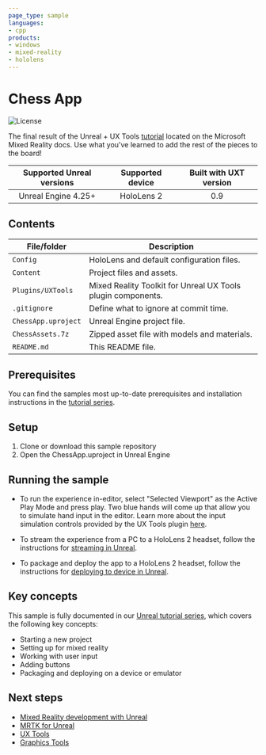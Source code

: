 ```yaml
---
page_type: sample
languages:
- cpp
products:
- windows
- mixed-reality
- hololens
---
```


# Chess App

![License](https://img.shields.io/badge/license-MIT-green.svg)

 The final result of the Unreal + UX Tools [tutorial](https://docs.microsoft.com/windows/mixed-reality/unreal-uxt-ch1) located on the Microsoft Mixed Reality docs. Use what you've learned to add the rest of the pieces to the board! 

Supported Unreal versions | Supported device | Built with UXT version
:-----------------: | :----------------: | :----------------------:
Unreal Engine 4.25+ | HoloLens 2 | 0.9

## Contents

| File/folder | Description |
|-------------|-------------|
| `Config` | HoloLens and default configuration files. |
| `Content` | Project files and assets. |
| `Plugins/UXTools` | Mixed Reality Toolkit for Unreal UX Tools plugin components. |
| `.gitignore` | Define what to ignore at commit time. |
| `ChessApp.uproject` | Unreal Engine project file. |
| `ChessAssets.7z` | Zipped asset file with models and materials. |
| `README.md` | This README file. |

## Prerequisites

You can find the samples most up-to-date prerequisites and installation instructions in the [tutorial series](https://docs.microsoft.com/windows/mixed-reality/develop/unreal/tutorials/unreal-uxt-ch1#prerequisites).

## Setup

1. Clone or download this sample repository
2. Open the ChessApp.uproject in Unreal Engine

## Running the sample

* To run the experience in-editor, select "Selected Viewport" as the Active Play Mode and press play. Two blue hands will come up that allow you to simulate hand input in the editor. Learn more about the input simulation controls provided by the UX Tools plugin [here](https://microsoft.github.io/MixedReality-UXTools-Unreal/version/public/0.9.x/Docs/InputSimulation.html). 

* To stream the experience from a PC to a HoloLens 2 headset, follow the instructions for [streaming in Unreal](https://docs.microsoft.com/windows/mixed-reality/unreal-streaming).

* To package and deploy the app to a HoloLens 2 headset, follow the instructions for [deploying to device in Unreal](https://docs.microsoft.com/windows/mixed-reality/unreal-deploying).

## Key concepts

This sample is fully documented in our [Unreal tutorial series](https://docs.microsoft.com/windows/mixed-reality/develop/unreal/tutorials/unreal-uxt-ch1), which covers the following key concepts:
* Starting a new project
* Setting up for mixed reality
* Working with user input
* Adding buttons
* Packaging and deploying on a device or emulator

## Next steps

* [Mixed Reality development with Unreal](https://docs.microsoft.com/windows/mixed-reality/develop/unreal/unreal-development-overview)
* [MRTK for Unreal](https://github.com/microsoft/MixedRealityToolkit-Unreal)
* [UX Tools](https://github.com/microsoft/MixedReality-UXTools-Unreal)
* [Graphics Tools](https://github.com/microsoft/MixedReality-GraphicsTools-Unreal)